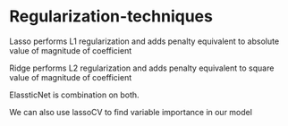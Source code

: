 # Regularization-techniques

Lasso performs L1 regularization and adds penalty equivalent to absolute value of magnitude of coefficient 

Ridge performs L2 regularization and adds penalty equivalent to square value of magnitude of coefficient 

ElassticNet is combination on both.

We can also use lassoCV to find variable importance in our model


